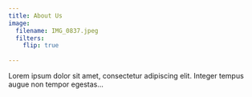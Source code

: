 ```yaml
---
title: About Us
image:
  filename: IMG_0837.jpeg
  filters:
    flip: true
  
---
```


Lorem ipsum dolor sit amet, consectetur adipiscing elit. Integer tempus augue non tempor egestas...